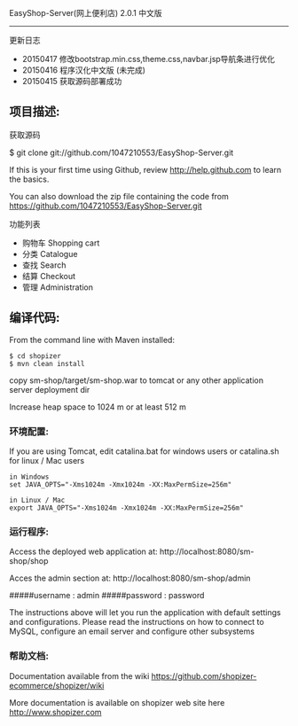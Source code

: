 EasyShop-Server(网上便利店) 2.0.1 中文版

-------------------
更新日志
- 20150417 修改bootstrap.min.css,theme.css,navbar.jsp导航条进行优化
- 20150416 程序汉化中文版 (未完成)
- 20150415 获取源码部署成功




项目描述:
-------------------

获取源码

$ git clone git://github.com/1047210553/EasyShop-Server.git

If this is your first time using Github, review http://help.github.com to learn the basics.

You can also download the zip file containing the code from https://github.com/1047210553/EasyShop-Server.git

功能列表

- 购物车 Shopping cart
- 分类 Catalogue
- 查找 Search
- 结算 Checkout
- 管理 Administration

编译代码:
-------------------	
From the command line with Maven installed:

	$ cd shopizer
	$ mvn clean install
	


copy sm-shop/target/sm-shop.war to tomcat or any other application server deployment dir

Increase heap space to 1024 m or at least 512 m

### 环境配置:


If you are using Tomcat, edit catalina.bat for windows users or catalina.sh for linux / Mac users

	in Windows
	set JAVA_OPTS="-Xms1024m -Xmx1024m -XX:MaxPermSize=256m" 
	
	in Linux / Mac
	export JAVA_OPTS="-Xms1024m -Xmx1024m -XX:MaxPermSize=256m" 


### 运行程序:


Access the deployed web application at: http://localhost:8080/sm-shop/shop

Acces the admin section at: http://localhost:8080/sm-shop/admin

#####username : admin
#####password : password

The instructions above will let you run the application with default settings and configurations.
Please read the instructions on how to connect to MySQL, configure an email server and configure other subsystems

### 帮助文档:

Documentation available from the wiki <https://github.com/shopizer-ecommerce/shopizer/wiki>

More documentation is available on shopizer web site here <http://www.shopizer.com>
